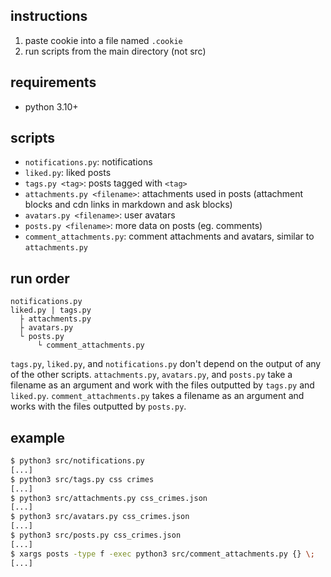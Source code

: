 ## instructions
1. paste cookie into a file named `.cookie`
2. run scripts from the main directory (not src)

## requirements
* python 3.10+

## scripts
* `notifications.py`: notifications
* `liked.py`: liked posts
* `tags.py <tag>`: posts tagged with `<tag>`
* `attachments.py <filename>`: attachments used in posts (attachment blocks and cdn links in markdown and ask blocks)
* `avatars.py <filename>`: user avatars
* `posts.py <filename>`: more data on posts (eg. comments)
* `comment_attachments.py`: comment attachments and avatars, similar to `attachments.py`

## run order
```
notifications.py
liked.py | tags.py
  ├ attachments.py
  ├ avatars.py
  └ posts.py
      └ comment_attachments.py
```
`tags.py`, `liked.py`, and `notifications.py` don't depend on the output of any of the other scripts.
`attachments.py`, `avatars.py`, and `posts.py` take a filename as an argument and work with the files outputted by `tags.py` and `liked.py`.
`comment_attachments.py` takes a filename as an argument and works with the files outputted by `posts.py`.

## example
```bash
$ python3 src/notifications.py
[...]
$ python3 src/tags.py css crimes
[...]
$ python3 src/attachments.py css_crimes.json
[...]
$ python3 src/avatars.py css_crimes.json
[...]
$ python3 src/posts.py css_crimes.json
[...]
$ xargs posts -type f -exec python3 src/comment_attachments.py {} \;
[...]
```